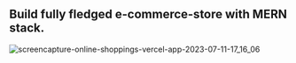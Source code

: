 ## Build fully fledged e-commerce-store with MERN stack.

![screencapture-online-shoppings-vercel-app-2023-07-11-17_16_06](https://github.com/Malikfasih/eccomerce-store/assets/90088021/5e5b26f1-72ef-4379-8be7-07ed24bc3a5f)
